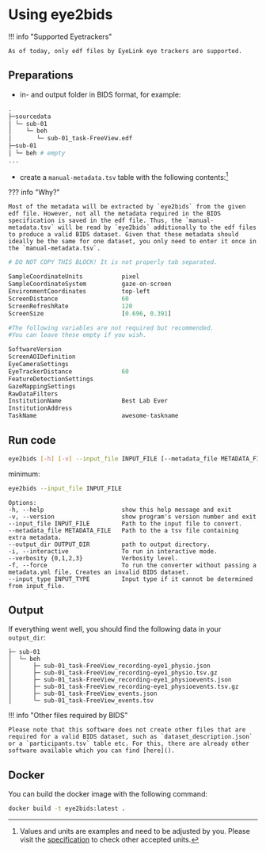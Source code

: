 # Using eye2bids

!!! info "Supported Eyetrackers"

    As of today, only edf files by EyeLink eye trackers are supported.

## Preparations

- in- and output folder in BIDS format, for example:

```bash
.
├─sourcedata
│ └─ sub-01
│    └─ beh
│ 		└─ sub-01_task-FreeView.edf
├─sub-01
│ └─ beh # empty
...
```

- create a `manual-metadata.tsv` table with the following contents:[^1]

??? info "Why?"

    Most of the metadata will be extracted by `eye2bids` from the given edf file. However, not all the metadata required in the BIDS specification is saved in the edf file. Thus, the `manual-metadata.tsv` will be read by `eye2bids` additionally to the edf files to produce a valid BIDS dataset. Given that these metadata should ideally be the same for one dataset, you only need to enter it once in the `manual-metadata.tsv`.


```py
# DO NOT COPY THIS BLOCK! It is not properly tab separated.

SampleCoordinateUnits           pixel
SampleCoordinateSystem          gaze-on-screen
EnvironmentCoordinates          top-left
ScreenDistance                  60
ScreenRefreshRate               120
ScreenSize                      [0.696, 0.391]

#The following variables are not required but recommended.
#You can leave these empty if you wish.

SoftwareVersion
ScreenAOIDefinition
EyeCameraSettings
EyeTrackerDistance              60
FeatureDetectionSettings
GazeMappingSettings
RawDataFilters
InstitutionName	                Best Lab Ever
InstitutionAddress
TaskName	                    awesome-taskname
```


## Run code

```bash
eye2bids [-h] [-v] --input_file INPUT_FILE [--metadata_file METADATA_FILE] [--output_dir OUTPUT_DIR] [-i] [--verbosity {0,1,2,3}] [--input_type INPUT_TYPE]
```

minimum:
```bash
eye2bids --input_file INPUT_FILE
```

```
Options:
-h, --help                      show this help message and exit
-v, --version                   show program's version number and exit
--input_file INPUT_FILE         Path to the input file to convert.
--metadata_file METADATA_FILE   Path to the a tsv file containing extra metadata.
--output_dir OUTPUT_DIR         path to output directory.
-i, --interactive               To run in interactive mode.
--verbosity {0,1,2,3}           Verbosity level.
-f, --force                     To run the converter without passing a metadata.yml file. Creates an invalid BIDS dataset.
--input_type INPUT_TYPE         Input type if it cannot be determined from input_file.
```

## Output

If everything went well, you should find the following data in your `output_dir`:

```
├─ sub-01
│  └─ beh
│      ├─ sub-01_task-FreeView_recording-eye1_physio.json
│      ├─ sub-01_task-FreeView_recording-eye1_physio.tsv.gz
│      ├─ sub-01_task-FreeView_recording-eye1_physioevents.json
│      ├─ sub-01_task-FreeView_recording-eye1_physioevents.tsv.gz
│      ├─ sub-01_task-FreeView_events.json
│      └─ sub-01_task-FreeView_events.tsv
```

!!! info "Other files required by BIDS"

    Please note that this software does not create other files that are required for a valid BIDS dataset, such as `dataset_description.json` or a `participants.tsv` table etc. For this, there are already other software available which you can find [here]().


## Docker

You can build the docker image with the following command:

```bash
docker build -t eye2bids:latest .
```



[^1]: Values and units are examples and need to be adjusted by you. Please visit the [specification]() to check other accepted units.
